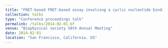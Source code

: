 ```yaml
---
title: "FRET-based FRET-based assay involving a cyclic nucleotide binding domain: its advantages over Anisotropy-based assay"
collection: talks
type: "Conference proceedings talk"
permalink: /talks/2014-02-01-bf
venue: "Biophysical society 58th Annual Meeting"
date: 2014-02-01
location: "San Francisco, California. US"
---
```

